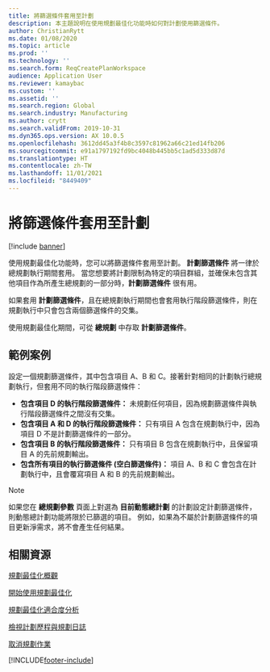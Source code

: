 ```yaml
---
title: 將篩選條件套用至計劃
description: 本主題說明在使用規劃最佳化功能時如何對計劃使用篩選條件。
author: ChristianRytt
ms.date: 01/08/2020
ms.topic: article
ms.prod: ''
ms.technology: ''
ms.search.form: ReqCreatePlanWorkspace
audience: Application User
ms.reviewer: kamaybac
ms.custom: ''
ms.assetid: ''
ms.search.region: Global
ms.search.industry: Manufacturing
ms.author: crytt
ms.search.validFrom: 2019-10-31
ms.dyn365.ops.version: AX 10.0.5
ms.openlocfilehash: 3612dd45a3f4b8c3597c81962a66c21ed14fb206
ms.sourcegitcommit: e91a1797192fd9bc4048b445bb5c1ad5d333d87d
ms.translationtype: HT
ms.contentlocale: zh-TW
ms.lasthandoff: 11/01/2021
ms.locfileid: "8449409"
---
```

# <a name="apply-filters-to-a-plan"></a>將篩選條件套用至計劃

[!include [banner](../../includes/banner.md)]

使用規劃最佳化功能時，您可以將篩選條件套用至計劃。 **計劃篩選條件** 將一律於總規劃執行期間套用。 當您想要將計劃限制為特定的項目群組，並確保未包含其他項目作為所產生總規劃的一部分時，**計劃篩選條件** 很有用。

如果套用 **計劃篩選條件**，且在總規劃執行期間也會套用執行階段篩選條件，則在規劃執行中只會包含兩個篩選條件的交集。

使用規劃最佳化期間，可從 **總規劃** 中存取 **計劃篩選條件**。

## <a name="example-scenario"></a>範例案例

設定一個規劃篩選條件，其中包含項目 A、B 和 C。接著針對相同的計劃執行總規劃執行，但套用不同的執行階段篩選條件：

- **包含項目 D 的執行階段篩選條件：** 未規劃任何項目，因為規劃篩選條件與執行階段篩選條件之間沒有交集。
- **包含項目 A 和 D 的執行階段篩選條件：** 只有項目 A 包含在規劃執行中，因為項目 D 不是計劃篩選條件的一部分。
- **包含項目 B 的執行階段篩選條件：** 只有項目 B 包含在規劃執行中，且保留項目 A 的先前規劃輸出。
- **包含所有項目的執行篩選條件 (空白篩選條件)：** 項目 A、B 和 C 會包含在計劃執行中，且會覆寫項目 A 和 B 的先前規劃輸出。

> [!NOTE]
> 如果您在 **總規劃參數** 頁面上對選為 **目前動態總計劃** 的計劃設定計劃篩選條件，則動態總計劃功能將限於已篩選的項目。 例如，如果為不屬於計劃篩選條件的項目更新淨需求，將不會產生任何結果。

## <a name="related-resources"></a>相關資源

[規劃最佳化概觀](planning-optimization-overview.md)

[開始使用規劃最佳化](get-started.md)

[規劃最佳化適合度分析](planning-optimization-fit-analysis.md)

[檢視計劃歷程與規劃日誌](plan-history-logs.md)

[取消規劃作業](cancel-planning-job.md)


[!INCLUDE[footer-include](../../../includes/footer-banner.md)]

